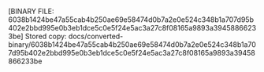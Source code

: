 [BINARY FILE: 6038b1424be47a55cab4b250ae69e58474d0b7a2e0e524c348b1a707d95b402e2bbd995e0b3eb1dce5c0e5f24e5ac3a27c8f08165a9893a39458866233be]
Stored copy: docs/converted-binary/6038b1424be47a55cab4b250ae69e58474d0b7a2e0e524c348b1a707d95b402e2bbd995e0b3eb1dce5c0e5f24e5ac3a27c8f08165a9893a39458866233be
